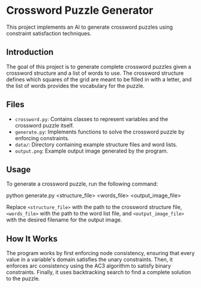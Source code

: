 # Crossword Puzzle Generator

This project implements an AI to generate crossword puzzles using constraint satisfaction techniques.

## Introduction

The goal of this project is to generate complete crossword puzzles given a crossword structure and a list of words to use. The crossword structure defines which squares of the grid are meant to be filled in with a letter, and the list of words provides the vocabulary for the puzzle.

## Files

- `crossword.py`: Contains classes to represent variables and the crossword puzzle itself.
- `generate.py`: Implements functions to solve the crossword puzzle by enforcing constraints.
- `data/`: Directory containing example structure files and word lists.
- `output.png`: Example output image generated by the program.

## Usage

To generate a crossword puzzle, run the following command:

python generate.py <structure_file> <words_file> <output_image_file>



Replace `<structure_file>` with the path to the crossword structure file, `<words_file>` with the path to the word list file, and `<output_image_file>` with the desired filename for the output image.

## How It Works

The program works by first enforcing node consistency, ensuring that every value in a variable's domain satisfies the unary constraints. Then, it enforces arc consistency using the AC3 algorithm to satisfy binary constraints. Finally, it uses backtracking search to find a complete solution to the puzzle.
